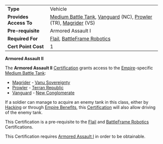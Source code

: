 |||
|--- |--- |
|**Type**|Vehicle|
|**Provides Access To**|[Medium Battle Tank](../items/Medium_Battle_Tank.md), [Vanguard](../vehicles/Vanguard.md) (NC), [Prowler](../vehicles/Prowler.md) (TR), [Magrider](../vehicles/Magrider.md) (VS)|
|**Pre-requisite**|Armored Assault I|
|**Required For**|[Flail](Flail_(Certification).md), [BattleFrame Robotics](BFR_(Certification).md)|
|**Cert Point Cost**|1|

**Armored Assault II**

The **Armored Assault II** [Certification](Certification.md) grants access to
the [Empire](../terminology/Empire.md)-specific
[Medium Battle Tank](../items/Medium_Battle_Tank.md):

- [Magrider](../vehicles/Magrider.md) -
  [Vanu Sovereignty](../factions/Vanu_Sovereignty.md)
- [Prowler](../vehicles/Prowler.md) -
  [Terran Republic](../factions/Terran_Republic.md)
- [Vanguard](../vehicles/Vanguard.md) -
  [New Conglomerate](../factions/New_Conglomerate.md)

If a soldier can manage to acquire an enemy tank in this class, either by
[Hacking](../terminology/Hack.md) or through
[Empire Benefits](../terminology/Empire_Benefit.md), this
[Certification](Certification.md) will also allow driving of the enemy tank.

This Certification is a pre-requisite to the [Flail](<Flail_(Certification).md>)
and [BattleFrame Robotics](<BFR_(Certification).md>) Certifications.

This Certification requires [Armored Assault I](Armored_Assault_I.md) in order
to be obtainable.
